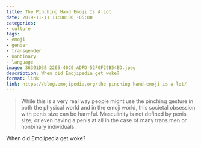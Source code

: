 ```yaml
---
title: The Pinching Hand Emoji Is A Lot
date: 2019-11-11 11:08:00 -05:00
categories:
- culture
tags:
- emoji
- gender
- transgender
- nonbinary
- language
image: 36391D3B-2265-40C0-ADFD-52F0F29B54ED.jpeg
description: When did Emojipedia get woke?
format: link
link: https://blog.emojipedia.org/the-pinching-hand-emoji-is-a-lot/
---
```


> While this is a very real way people might use the pinching gesture in both the physical world and in the emoji world, this societal obsession with penis size can be harmful. Masculinity is not defined by penis size, or even having a penis at all in the case of many trans men or nonbinary individuals.

When did Emojipedia get woke?